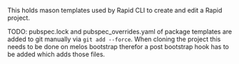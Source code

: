 This holds mason templates used by Rapid CLI to create and edit a Rapid project.

TODO: pubspec.lock and pubspec_overrides.yaml of package templates are added to git manually via `git add --force`. When cloning the project this needs to be done on melos bootstrap therefor a post bootstrap hook has to be added which adds those files.
